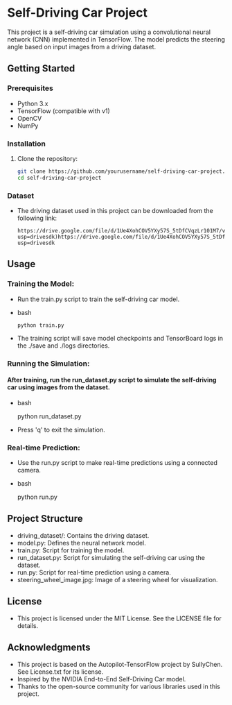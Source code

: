 # Self-Driving Car Project

This project is a self-driving car simulation using a convolutional neural network (CNN) implemented in TensorFlow. The model predicts the steering angle based on input images from a driving dataset.

## Getting Started

### Prerequisites

- Python 3.x
- TensorFlow (compatible with v1)
- OpenCV
- NumPy

### Installation

1. Clone the repository:

   ```bash
   git clone https://github.com/yourusername/self-driving-car-project.git
   cd self-driving-car-project
### Dataset
- The driving dataset used in this project can be downloaded from the following link:

      https://drive.google.com/file/d/1Ue4XohCOV5YXy57S_5tDfCVqzLr101M7/view?usp=drivesdk)https://drive.google.com/file/d/1Ue4XohCOV5YXy57S_5tDfCVqzLr101M7/view?usp=drivesdk

## Usage
### Training the Model:

- Run the train.py script to train the self-driving car model.

- bash

      python train.py
- The training script will save model checkpoints and TensorBoard logs in the ./save and ./logs directories.

### Running the Simulation:

#### After training, run the run_dataset.py script to simulate the self-driving car using images from the dataset.

- bash

    python run_dataset.py

- Press 'q' to exit the simulation.

### Real-time Prediction:

- Use the run.py script to make real-time predictions using a connected camera.

- bash 

    python run.py

## Project Structure

- driving_dataset/: Contains the driving dataset.
- model.py: Defines the neural network model.
- train.py: Script for training the model.
- run_dataset.py: Script for simulating the self-driving car using the dataset.
- run.py: Script for real-time prediction using a camera.
- steering_wheel_image.jpg: Image of a steering wheel for visualization.

## License

- This project is licensed under the MIT License. See the LICENSE file for details.

## Acknowledgments

- This project is based on the Autopilot-TensorFlow project by SullyChen. See License.txt for its license.
- Inspired by the NVIDIA End-to-End Self-Driving Car model.
- Thanks to the open-source community for various libraries used in this project.

